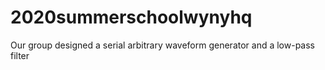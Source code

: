 # 2020summerschoolwynyhq
Our group designed a serial arbitrary waveform generator and a low-pass filter
